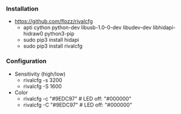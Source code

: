 ### Installation
- https://github.com/flozz/rivalcfg
    - apti cython python-dev libusb-1.0-0-dev libudev-dev libhidapi-hidraw0 python3-pip
    - sudo pip3 install hidapi
    - sudo pip3 install rivalcfg

### Configuration
- Sensitivity (high/low)
    - rivalcfg -s 3200
    - rivalcfg -S 1600
- Color
    - rivalcfg -c "#9EDC97" # LED off: "#000000"
    - rivalcfg -C "#9EDC97" # LED off: "#000000"
